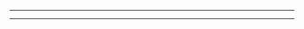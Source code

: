 --------------------------------------------------------------------------------

--------------------------------------------------------------------------------
                              
